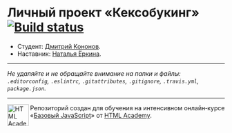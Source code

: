 # Личный проект «Кексобукинг» [![Build status][travis-image]][travis-url]

* Студент: [Дмитрий Кононов](https://up.htmlacademy.ru/javascript/10/user/270437).
* Наставник: [Наталья Ёркина](https://up.htmlacademy.ru/javascript/10/user/50014).

---

_Не удаляйте и не обращайте внимание на папки и файлы:_<br>
_`.editorconfig`, `.eslintrc`, `.gitattributes`, `.gitignore`, `.travis.yml`, `package.json`._

---

<a href="https://htmlacademy.ru/intensive/javascript"><img align="left" width="50" height="50" title="HTML Academy" src="https://up.htmlacademy.ru/static/img/intensive/javascript/logo-for-github.svg"></a>

Репозиторий создан для обучения на интенсивном онлайн‑курсе «[Базовый JavaScript](https://htmlacademy.ru/intensive/javascript)» от [HTML Academy](https://htmlacademy.ru).

[travis-image]: https://travis-ci.org/htmlacademy-javascript/270437-keksobooking.svg?branch=master
[travis-url]: https://travis-ci.org/htmlacademy-javascript/270437-keksobooking
